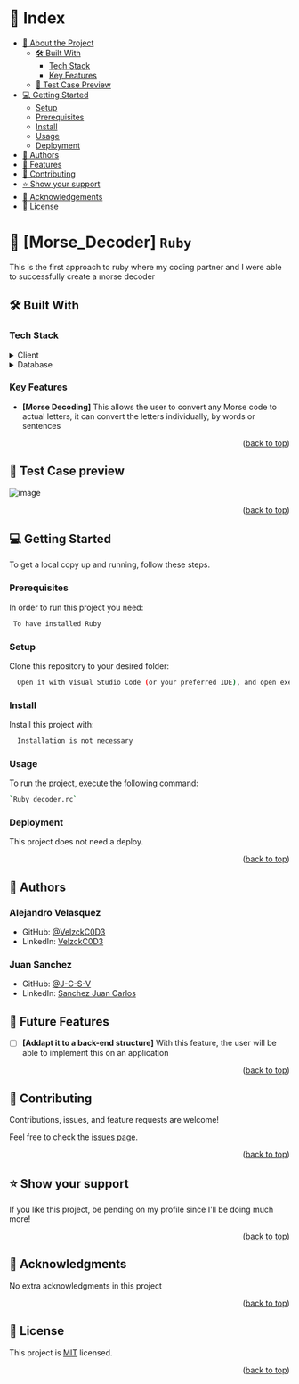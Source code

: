 <a name="readme-top"></a>
<!-- TABLE OF CONTENTS -->

# 📗 Index

- [📖 About the Project](#about-project)
  - [🛠 Built With](#built-with)
    - [Tech Stack](#tech-stack)
    - [Key Features](#key-features)
  - [🚀 Test Case Preview](#live-demo)
- [💻 Getting Started](#getting-started)
  - [Setup](#setup)
  - [Prerequisites](#prerequisites)
  - [Install](#install)
  - [Usage](#usage)
  - [Deployment](#deployment)
- [👥 Authors](#author)
- [🔭 Features](#features)
- [🤝 Contributing](#contributing)
- [⭐️ Show your support](#support)
- [🙏 Acknowledgements](#acknowledgements)
- [📝 License](#license)

<!-- PROJECT DESCRIPTION -->

# 📖 [Morse_Decoder] `Ruby` <a name="about-project"></a>

This is the first approach to ruby where my coding partner and I were able to successfully create a morse decoder 

## 🛠 Built With <a name="built-with"></a>

### Tech Stack <a name="tech-stack"></a>

<details>
    <summary>Client</summary>
    <ul>
      <li><a href="https://www.ruby-lang.org/en/">Ruby</a></li>
    </ul>
  </details>

<details>
<summary>Database</summary>
  <ul>
   <li>No database used for this project</li>
  </ul>
</details>

<!-- Features -->

### Key Features <a name="key-features"></a>

  - **[Morse Decoding]** This allows the user to convert any Morse code to actual letters, it can convert the letters individually, by words or sentences

<p align="right">(<a href="#readme-top">back to top</a>)</p>

<!-- LIVE DEMO -->

## 🚀 Test Case preview <a name="live-demo"></a>
![image](https://github.com/VelzckC0D3/Decoder_Ruby/assets/92229666/534d1e12-bbd8-40da-94c2-40210f692967)
 
<p align="right">(<a href="#readme-top">back to top</a>)</p>

<!-- GETTING STARTED -->

## 💻 Getting Started <a name="getting-started"></a>

To get a local copy up and running, follow these steps.

### Prerequisites

In order to run this project you need:

```sh
 To have installed Ruby
```

### Setup

Clone this repository to your desired folder:

```sh
  Open it with Visual Studio Code (or your preferred IDE), and open execute the file with `Ruby`.
```

### Install

Install this project with:

```sh
  Installation is not necessary
```

### Usage

To run the project, execute the following command:

```sh
`Ruby decoder.rc`
```

### Deployment

This project does not need a deploy.

<p align="right">(<a href="#readme-top">back to top</a>)</p>

<!-- AUTHOR -->

## 👥 Authors <a name="author"></a>

### Alejandro Velasquez
- GitHub: [@VelzckC0D3](https://github.com/VelzckC0D3)
- LinkedIn: [VelzckC0D3](https://www.linkedin.com/in/velzckcode/)

### Juan Sanchez
- GitHub: [@J-C-S-V](https://github.com/J-C-S-V)
- LinkedIn: [Sanchez Juan Carlos](https://www.linkedin.com/in/sanchez-juan-carlos/)

<!-- FEATURES -->

## 🔭 Future Features <a name="features"></a>

- [ ] **[Addapt it to a back-end structure]** With this feature, the user will be able to implement this on an application

<p align="right">(<a href="#readme-top">back to top</a>)</p>

<!-- CONTRIBUTING -->

## 🤝 Contributing <a name="contributing"></a>

Contributions, issues, and feature requests are welcome!

Feel free to check the [issues page](../../issues/).

<p align="right">(<a href="#readme-top">back to top</a>)</p>

<!-- SUPPORT -->

## ⭐️ Show your support <a name="support"></a>

If you like this project, be pending on my profile since I'll be doing much more! 

<p align="right">(<a href="#readme-top">back to top</a>)</p>

<!-- ACKNOWLEDGEMENTS -->

## 🙏 Acknowledgments <a name="acknowledgements"></a>
No extra acknowledgments in this project

<p align="right">(<a href="#readme-top">back to top</a>)</p>

<!-- LICENSE -->

## 📝 License <a name="license"></a>

This project is [MIT](./LICENSE) licensed.

<p align="right">(<a href="#readme-top">back to top</a>)</p>
